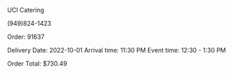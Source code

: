 UCI Catering

(949)824-1423

Order: 91637

Delivery Date:
2022-10-01 Arrival time: 11:30 PM
Event time: 12:30 - 1:30 PM

Order Total: $730.49

